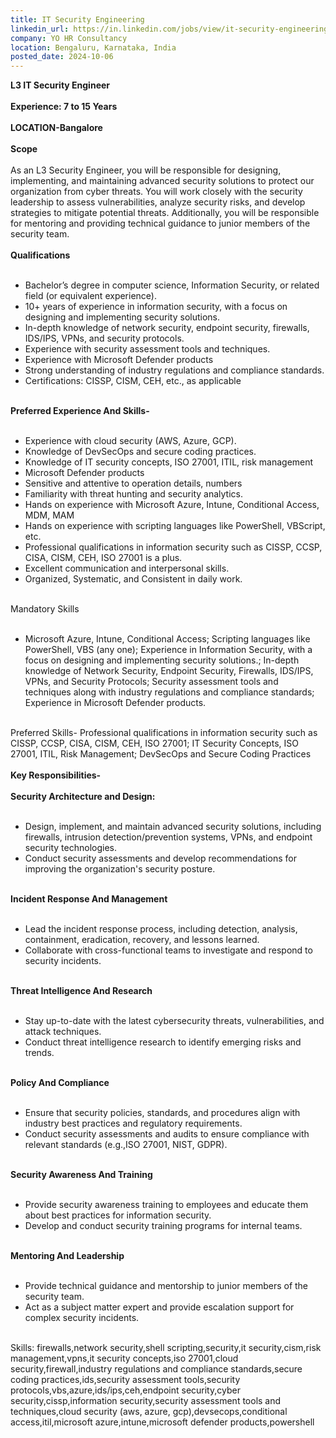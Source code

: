 ```yaml
---
title: IT Security Engineering
linkedin_url: https://in.linkedin.com/jobs/view/it-security-engineering-at-yo-hr-consultancy-4042552771?position=27&pageNum=0&refId=i555y5Ux7L%2FLma0k%2BTERKw%3D%3D&trackingId=PyYkXfHjRLIXUy9Ymcq2NQ%3D%3D
company: YO HR Consultancy
location: Bengaluru, Karnataka, India
posted_date: 2024-10-06
---
```


<div class="description__text description__text--rich">
<section class="show-more-less-html" data-max-lines="5">
<div class="show-more-less-html__markup show-more-less-html__markup--clamp-after-5 relative overflow-hidden">
<strong>L3 IT Security Engineer<br/><br/></strong><strong>Experience: 7 to 15 Years<br/><br/></strong><strong>LOCATION-</strong><strong>Bangalore<br/><br/></strong><strong>Scope<br/><br/></strong>As an L3 Security Engineer, you will be responsible for designing, implementing, and maintaining advanced security solutions to protect our organization from cyber threats. You will work closely with the security leadership to assess vulnerabilities, analyze security risks, and develop strategies to mitigate potential threats. Additionally, you will be responsible for mentoring and providing technical guidance to junior members of the security team.<br/><br/><strong>Qualifications<br/><br/></strong><ul><li>Bachelor’s degree in computer science, Information Security, or related field (or equivalent experience).</li><li>10+ years of experience in information security, with a focus on designing and implementing security solutions.</li><li>In-depth knowledge of network security, endpoint security, firewalls, IDS/IPS, VPNs, and security protocols.</li><li>Experience with security assessment tools and techniques.</li><li>Experience with Microsoft Defender products</li><li>Strong understanding of industry regulations and compliance standards.</li><li>Certifications: CISSP, CISM, CEH, etc., as applicable<br/><br/></li></ul><strong>Preferred Experience And Skills-<br/><br/></strong><ul><li>Experience with cloud security (AWS, Azure, GCP).</li><li>Knowledge of DevSecOps and secure coding practices.</li><li>Knowledge of IT security concepts, ISO 27001, ITIL, risk management</li><li>Microsoft Defender products</li><li>Sensitive and attentive to operation details, numbers</li><li>Familiarity with threat hunting and security analytics.</li><li>Hands on experience with Microsoft Azure, Intune, Conditional Access, MDM, MAM</li><li>Hands on experience with scripting languages like PowerShell, VBScript, etc.</li><li>Professional qualifications in information security such as CISSP, CCSP, CISA, CISM, CEH, ISO 27001 is a plus.</li><li>Excellent communication and interpersonal skills.</li><li>Organized, Systematic, and Consistent in daily work.<br/><br/></li></ul>Mandatory Skills<br/><br/><ul><li> Microsoft Azure, Intune, Conditional Access; Scripting languages like PowerShell, VBS (any one); Experience in Information Security, with a focus on designing and implementing security solutions.; In-depth knowledge of Network Security, Endpoint Security, Firewalls, IDS/IPS, VPNs, and Security Protocols; Security assessment tools and techniques along with industry regulations and compliance standards; Experience in Microsoft Defender products.<br/><br/></li></ul>Preferred Skills- Professional qualifications in information security such as CISSP, CCSP, CISA, CISM, CEH, ISO 27001; IT Security Concepts, ISO 27001, ITIL, Risk Management; DevSecOps and Secure Coding Practices<br/><br/><strong>Key Responsibilities-<br/><br/></strong><strong>Security Architecture and Design:<br/><br/></strong><ul><li>Design, implement, and maintain advanced security solutions, including firewalls, intrusion detection/prevention systems, VPNs, and endpoint security technologies.</li><li>Conduct security assessments and develop recommendations for improving the organization's security posture.<br/><br/></li></ul><strong>Incident Response And Management<br/><br/></strong><ul><li>Lead the incident response process, including detection, analysis, containment, eradication, recovery, and lessons learned.</li><li>Collaborate with cross-functional teams to investigate and respond to security incidents.<br/><br/></li></ul><strong>Threat Intelligence And Research<br/><br/></strong><ul><li>Stay up-to-date with the latest cybersecurity threats, vulnerabilities, and attack techniques.</li><li>Conduct threat intelligence research to identify emerging risks and trends.<br/><br/></li></ul><strong>Policy And Compliance<br/><br/></strong><ul><li>Ensure that security policies, standards, and procedures align with industry best practices and regulatory requirements.</li><li>Conduct security assessments and audits to ensure compliance with relevant standards (e.g.,ISO 27001, NIST, GDPR).<br/><br/></li></ul><strong>Security Awareness And Training<br/><br/></strong><ul><li>Provide security awareness training to employees and educate them about best practices for information security.</li><li>Develop and conduct security training programs for internal teams.<br/><br/></li></ul><strong>Mentoring And Leadership<br/><br/></strong><ul><li>Provide technical guidance and mentorship to junior members of the security team.</li><li>Act as a subject matter expert and provide escalation support for complex security incidents.<br/><br/></li></ul>Skills: firewalls,network security,shell scripting,security,it security,cism,risk management,vpns,it security concepts,iso 27001,cloud security,firewall,industry regulations and compliance standards,secure coding practices,ids,security assessment tools,security protocols,vbs,azure,ids/ips,ceh,endpoint security,cyber security,cissp,information security,security assessment tools and techniques,cloud security (aws, azure, gcp),devsecops,conditional access,itil,microsoft azure,intune,microsoft defender products,powershell
        </div>


<!-- --> </section>
</div>